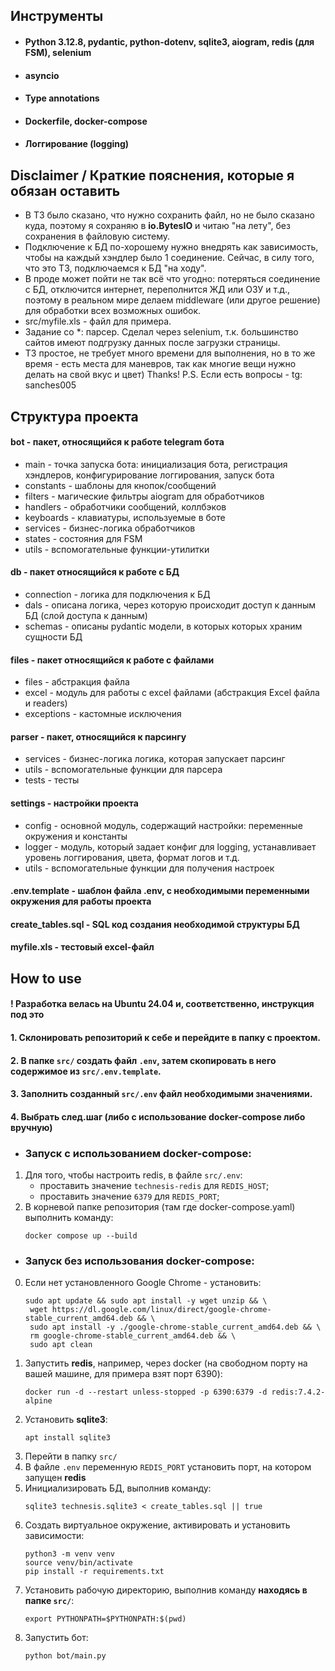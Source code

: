 ## Инструменты
- #### Python 3.12.8, pydantic, python-dotenv, sqlite3, aiogram, redis (для FSM), selenium
- #### asyncio
- #### Type annotations
- #### Dockerfile, docker-compose
- #### Логгирование (logging)

## Disclaimer / Краткие пояснения, которые я обязан оставить
- В ТЗ было сказано, что нужно сохранить файл, но не было сказано куда, поэтому я сохраняю в **io.BytesIO** и читаю "на лету", без сохранения в файловую систему.
- Подключение к БД по-хорошему нужно внедрять как зависимость, чтобы на каждый хэндлер было 1 соединение. Сейчас, в силу того, что это ТЗ, подключаемся к БД "на ходу".
- В проде может пойти не так всё что угодно: потеряться соединение с БД, отключится интернет, переполнится ЖД или ОЗУ и т.д.,
поэтому в реальном мире делаем middleware (или другое решение) для обработки всех возможных ошибок.
- src/myfile.xls - файл для примера.
- Задание со *: парсер. Сделал через selenium, т.к. большинство сайтов имеют подгрузку данных после загрузки страницы.
- ТЗ простое, не требует много времени для выполнения, но в то же время - есть места для маневров, так как многие вещи нужно делать на свой вкус и цвет) Thanks!
P.S. Если есть вопросы - tg: sanches005
## Структура проекта
#### bot - пакет, относящийся к работе telegram бота
 - main - точка запуска бота: инициализация бота, регистрация хэндлеров, конфигурирование логгирования, запуск бота
 - constants - шаблоны для кнопок/сообщений
 - filters - магические фильтры aiogram для обработчиков
 - handlers - обработчики сообщений, коллбэков
 - keyboards - клавиатуры, используемые в боте
 - services - бизнес-логика обработчиков
 - states - состояния для FSM
 - utils - вспомогательные функции-утилитки
#### db - пакет относящийся к работе с БД
 - connection - логика для подключения к БД
 - dals - описана логика, через которую происходит доступ к данным БД (слой доступа к данным)
 - schemas - описаны pydantic модели, в которых которых храним сущности БД
#### files - пакет относящийся к работе с файлами
 - files - абстракция файла
 - excel - модуль для работы с excel файлами (абстракция Excel файла и readers)
 - exceptions - кастомные исключения
#### parser - пакет, относящийся к парсингу
 - services - бизнес-логика логика, которая запускает парсинг
 - utils - вспомогательные функции для парсера
 - tests - тесты
#### settings - настройки проекта
 - config - основной модуль, содержащий настройки: переменные окружения и константы
 - logger - модуль, который задает конфиг для logging, устанавливает уровень логгирования, цвета, формат логов и т.д.
 - utils - вспомогательные функции для получения настроек
#### .env.template - шаблон файла .env, с необходимыми переменными окружения для работы проекта
#### create_tables.sql - SQL код создания необходимой структуры БД
#### myfile.xls - тестовый excel-файл

## How to use
#### ! Разработка велась на Ubuntu 24.04 и, соответственно, инструкция под это
#### 1. Склонировать репозиторий к себе и перейдите в папку с проектом.
#### 2. В папке `src/` создать файл `.env`, затем скопировать в него содержимое из `src/.env.template`.
#### 3. Заполнить созданный `src/.env` файл необходимыми значениями. 
#### 4. Выбрать след.шаг (либо с использование docker-compose либо вручную)

- ### Запуск с использованием docker-compose:
1. Для того, чтобы настроить redis, в файле `src/.env`:
   - проставить значение `technesis-redis` для `REDIS_HOST`;
   - проставить значение `6379` для `REDIS_PORT`;
2. В корневой папке репозитория (там где docker-compose.yaml) выполнить команду:
    ```shell
    docker compose up --build
    ```
- ### Запуск без использования docker-compose:
0. Если нет установленного Google Chrome - установить:
   ```shell
   sudo apt update && sudo apt install -y wget unzip && \
    wget https://dl.google.com/linux/direct/google-chrome-stable_current_amd64.deb && \
    sudo apt install -y ./google-chrome-stable_current_amd64.deb && \
    rm google-chrome-stable_current_amd64.deb && \
    sudo apt clean
   ```
1. Запустить **redis**, например, через docker (на свободном порту на вашей машине, для примера взят порт 6390):
   ```shell
   docker run -d --restart unless-stopped -p 6390:6379 -d redis:7.4.2-alpine
   ```
2. Установить **sqlite3**:
   ```shell
   apt install sqlite3
   ```
3. Перейти в папку `src/`
4. В файле `.env` переменную `REDIS_PORT` установить порт, на котором запущен **redis**
5. Инициализировать БД, выполнив команду:
   ```shell
   sqlite3 technesis.sqlite3 < create_tables.sql || true
   ```
6. Создать виртуальное окружение, активировать и установить зависимости:
   ```shell
   python3 -m venv venv
   source venv/bin/activate
   pip install -r requirements.txt
   ```
7. Установить рабочую директорию, выполнив команду **находясь в папке `src/`**:
   ```shell
   export PYTHONPATH=$PYTHONPATH:$(pwd)
   ```
8. Запустить бот:
   ```
   python bot/main.py
   ```

